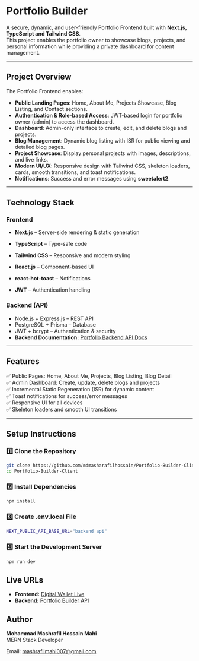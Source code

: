 # Portfolio Builder

A secure, dynamic, and user-friendly Portfolio Frontend built with **Next.js, TypeScript and Tailwind CSS**.  
This project enables the portfolio owner to showcase blogs, projects, and personal information while providing a private dashboard for content management.

---

## Project Overview

The Portfolio Frontend enables:

- **Public Landing Pages**: Home, About Me, Projects Showcase, Blog Listing, and Contact sections.
- **Authentication & Role-based Access**: JWT-based login for portfolio owner (admin) to access the dashboard.
- **Dashboard**: Admin-only interface to create, edit, and delete blogs and projects.
- **Blog Management**: Dynamic blog listing with ISR for public viewing and detailed blog pages.
- **Project Showcase**: Display personal projects with images, descriptions, and live links.
- **Modern UI/UX**: Responsive design with Tailwind CSS, skeleton loaders, cards, smooth transitions, and toast notifications.
- **Notifications**: Success and error messages using **sweetalert2**.

---

## Technology Stack

### Frontend
- **Next.js** – Server-side rendering & static generation  
- **TypeScript** – Type-safe code  
- **Tailwind CSS** – Responsive and modern styling  
- **React.js** – Component-based UI  
- **react-hot-toast** – Notifications  
 
- **JWT** – Authentication handling  

### Backend (API)
- Node.js + Express.js – REST API  
- PostgreSQL + Prisma – Database  
- JWT + bcrypt – Authentication & security  
- **Backend Documentation:** [Portfolio Backend API Docs](https://github.com/mdmasharafilhossain/Portfolio-Builder-Server)  

 

---

## Features

✅ Public Pages: Home, About Me, Projects, Blog Listing, Blog Detail  
✅ Admin Dashboard: Create, update, delete blogs and projects  
✅ Incremental Static Regeneration (ISR) for dynamic content   
✅ Toast notifications for success/error messages  
✅ Responsive UI for all devices  
✅ Skeleton loaders and smooth UI transitions  

---

## Setup Instructions

### 1️⃣ Clone the Repository
```bash
git clone https://github.com/mdmasharafilhossain/Portfolio-Builder-Client.git
cd Portfolio-Builder-Client
```
### 2️⃣ Install Dependencies
```bash
npm install
```
### 3️⃣ Create .env.local File
```bash
NEXT_PUBLIC_API_BASE_URL="backend api"
```
### 4️⃣ Start the Development Server
```bash
npm run dev
```
## Live URLs

- **Frontend:** [Digital Wallet Live](https://digital-wallet-client-beta.vercel.app)  
- **Backend:** [Portfolio Builder API](https://builder-portfolio-eta.vercel.app/)  

##  Author

**Mohammad Mashrafil Hossain Mahi**  
MERN Stack Developer

Email: mashrafilmahi007@gmail.com  


